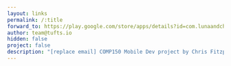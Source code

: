 ```yaml
---
layout: links
permalink: /:title
forward_to: https://play.google.com/store/apps/details?id=com.lunaandchris.projstudenthousing.psh
author: team@tufts.io
hidden: false
project: false
description: "[replace email] COMP150 Mobile Dev project by Chris Fitzpatrick and Will Luna. Source: https://github.com/Chris-Fitzpatrick/PSH"
---
```

